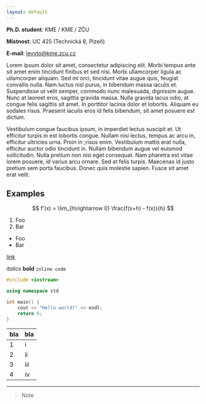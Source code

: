 ```yaml
---
layout: default
---
```


<!-- <img class="profile-picture" src="figs/doom2.png"> -->
<a href="https://github.com/levyto" style="color: black;"> 
    <i class="fa fa-github fa-3x" title="GitHub" style="float: right;position: relative;margin: 10px 0 0 15px;"></i> 
</a>
<!-- <i class="fa fa-linux fa-4x"></i> -->

**Ph.D. student**: KME / KME / ZČU

**Místnost**: UC 425 (Technická 8, Plzeň)

**E-mail**: [levyto@kme.zcu.cz](mailto:levyto@kme.zcu.cz)

Lorem ipsum dolor sit amet, consectetur adipiscing elit. Morbi tempus ante sit amet enim tincidunt finibus et sed nisi. Morbi ullamcorper ligula ac ullamcorper aliquam. Sed mi orci, tincidunt vitae augue quis, feugiat convallis nulla. Nam luctus nisl purus, in bibendum massa iaculis et. Suspendisse ut velit semper, commodo nunc malesuada, dignissim augue. Nunc at laoreet eros, sagittis gravida massa. Nulla gravida lacus odio, at congue felis sagittis sit amet. In porttitor lacinia dolor et lobortis. Aliquam eu sodales risus. Praesent iaculis eros id felis bibendum, sit amet posuere est dictum.

Vestibulum congue faucibus ipsum, in imperdiet lectus suscipit et. Ut efficitur turpis in est lobortis congue. Nullam nisi lectus, tempus ac arcu in, efficitur ultricies urna. Proin in ;risus enim. Vestibulum mattis erat nulla, efficitur auctor odio tincidunt in. Nullam bibendum augue vel euismod sollicitudin. Nulla pretium non nisi eget consequat. Nam pharetra est vitae lorem posuere, id varius arcu ornare. Sed at felis turpis. Maecenas id justo pretium sem porta faucibus. Donec quis molestie sapien. Fusce sit amet erat velit.

<!-- Jenom tak klidně levitují ve vzduchu. Jelikož slunce jasně září a na obloze byste od východu k západu hledali mráček marně, balónky působí jako jakási fata morgána uprostřed pouště. Zkrátka široko daleko nikde nic, jen zelenkavá tráva, jasně modrá obloha a tři křiklavě barevné pouťové balónky, které se téměř nepozorovatelně pohupují ani ne moc vysoko, ani moc nízko nad zemí. Kdyby pod balónky nebyla sytě zelenkavá tráva, ale třeba suchá silnice či beton, možná by bylo vidět jejich barevné stíny - to jak přes poloprůsvitné barevné balónky prochází ostré sluneční paprsky. Jenže kvůli všudy přítomné trávě jsou stíny balónků sotva vidět, natož aby šlo rozeznat, jakou barvu tyto stíny mají. Uvidět tak balónky náhodný kolemjdoucí, jistě by si pomyslel, že už tu takhle poletují snad tisíc let. Stále si víceméně drží výšku a ani do stran se příliš nepohybují. Proti slunci to vypadá, že se slunce pohybuje k západu rychleji než balónky, a možná to tak skutečně je. Nejeden filozof by mohl tvrdit, že balónky se sluncem závodí, ale fyzikové by to jistě vyvrátili. Z fyzikálního pohledu totiž balónky působí zcela nezajímavě. Nejvíc bezpochyby zaujmou děti - jedna malá holčička zrovna včera div nebrečela, že by snad balónky mohly prasknout. A co teprve ta stuha.

Stuha, kterou je každý z trojice balónků uvázán, aby se nevypustil. Očividně je uvázaná dostatečně pevně, protože balónky skutečně neucházejí. To ale není nic zvláštního. Překvapit by však mohl fakt, že nikdo, snad krom toho, kdo balónky k obloze vypustil, netuší, jakou má ona stuha barvu. Je totiž tak lesklá, že za světla se v ní odráží nebe a za tmy zase není vidět vůbec. Když svítí slunce tak silně jako nyní, tak se stuha třpytí jako kapka rosy a jen málokdo vydrží dívat se na ni přímo déle než pár chvil. Jak vlastně vypadají ony balónky?.

Ptají se často lidé. Inu jak by vypadaly - jako běžné pouťové balónky střední velikosti, tak akorát nafouknuté. Červený se vedle modrého a zeleného zdá trochu menší, ale to je nejspíš jen optický klam, a i kdyby byl skutečně o něco málo menší, tak vážně jen o trošičku. Vítr skoro nefouká a tak by se na první pohled mohlo zdát, že se balónky snad vůbec nepohybují. Jenom tak klidně levitují ve vzduchu. Jelikož slunce jasně září a na obloze byste od východu k západu hledali mráček marně, balónky působí jako jakási fata morgána uprostřed pouště. Zkrátka široko daleko nikde nic, jen zelenkavá tráva, jasně modrá obloha a tři křiklavě barevné pouťové balónky, které se téměř nepozorovatelně pohupují ani ne moc vysoko, ani moc nízko nad zemí. Kdyby pod balónky nebyla sytě zelenkavá tráva, ale třeba suchá silnice či beton, možná by bylo vidět jejich barevné stíny - to jak přes poloprůsvitné barevné balónky prochází ostré sluneční paprsky. Jenže kvůli všudy přítomné trávě jsou stíny balónků sotva vidět, natož aby šlo rozeznat, jakou barvu tyto stíny mají. Uvidět tak balónky náhodný kolemjdoucí, jistě by si pomyslel, že už tu takhle poletují snad tisíc let. Stále si víceméně drží výšku a ani do stran se příliš nepohybují. Proti slunci to vypadá, že se slunce pohybuje k západu rychleji než balónky, a možná to tak skutečně je. Nejeden filozof by mohl tvrdit, že balónky se sluncem závodí, ale fyzikové by to jistě vyvrátili. Z fyzikálního pohledu totiž balónky působí zcela nezajímavě. Nejvíc bezpochyby zaujmou děti - jedna malá holčička zrovna včera div nebrečela, že by snad balónky mohly prasknout.

A co teprve ta stuha. Stuha, kterou je každý z trojice balónků uvázán, aby se nevypustil. Očividně je uvázaná dostatečně pevně, protože balónky skutečně neucházejí. To ale není nic zvláštního. Překvapit by však mohl fakt, že nikdo, snad krom toho, kdo balónky k obloze vypustil, netuší, jakou má ona stuha barvu.
 -->
## Examples

$$ f'(x) = \lim_{h\rightarrow 0} \frac{f(x+h) - f(x)}{h} $$

1. Foo
2. Bar

* Foo
* Bar

[link](http://google.com)

*italics* 
**bold**
`inline code`

```cpp
#include <iostream>

using namespace std

int main() {
    cout << "Hello world!" << endl;
    return 0;
}
```

bla | bla 	|
----|-------|
1 	| i  	| 
2 	| ii 	|
3 	| iii	| 
4 	| iv    |

---

> Note

